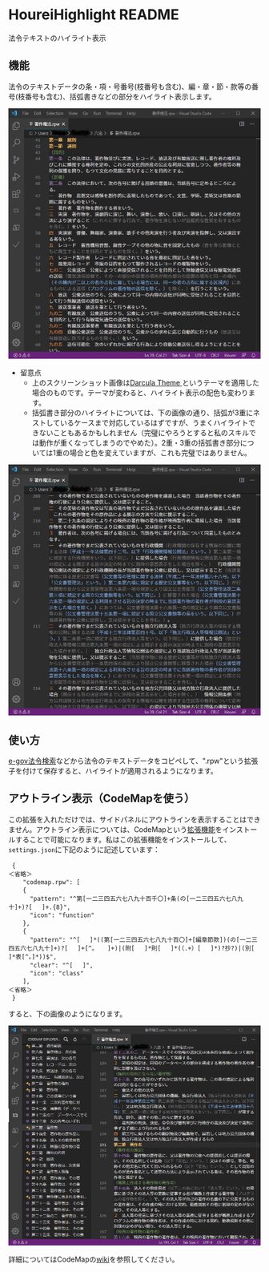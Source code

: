 # HoureiHighlight README

法令テキストのハイライト表示

## 機能
法令のテキストデータの条・項・号番号(枝番号も含む)、編・章・節・款等の番号(枝番号も含む)、括弧書きなどの部分をハイライト表示します。

![](imgs/img1.png)

- 留意点
	- 上のスクリーンショット画像は[Darcula Theme
](https://marketplace.visualstudio.com/items?itemName=rokoroku.vscode-theme-darcula)というテーマを適用した場合のものです。テーマが変わると、ハイライト表示の配色も変わります。
  - 括弧書き部分のハイライトについては、下の画像の通り、括弧が3重にネストしているケースまで対応しているはずですが、うまくハイライトできないこともあるかもしれません（完璧にやろうとすると私のスキルでは動作が重くなってしまうのでやめた）。2重・3重の括弧書き部分については1重の場合と色を変えていますが、これも完璧ではありません。

![](imgs/img2.png)


## 使い方
[e-gov法令検索](https://elaws.e-gov.go.jp)などから法令のテキストデータをコピペして、".rpw"という拡張子を付けて保存すると、ハイライトが適用されるようになります。


## アウトライン表示（CodeMapを使う）
この拡張を入れただけでは、サイドパネルにアウトラインを表示することはできません。アウトライン表示については、CodeMapという[拡張機能](https://marketplace.visualstudio.com/items?itemName=oleg-shilo.codemap)をインストールすることで可能になります。私はこの拡張機能をインストールして、`settings.json`に下記のように記述しています：

```
 {
＜省略＞
    "codemap.rpw": [
    {
      "pattern": "^第[一二三四五六七八九十百千〇]+条(の[一二三四五六七八九十]+)?[ 　]+.{8}",
      "icon": "function"
    },
    {
      "pattern": "^[ 　]*((第[一二三四五六七八九十百〇]+[編章節款])(の[一二三四五六七八九十]+)?[ 　]+[^。 　]+)|(附[ 　]*則[ 　]*(（.+）[ 　]*)?抄?)|(別[ 　]*表[^。]*))$",
      "clear": "^[ 　]",
      "icon": "class"
    ],
＜省略＞
 }
```
すると、下の画像のようになります。

![](imgs/img3.png)

詳細についてはCodeMapの[wiki](https://github.com/oleg-shilo/codemap.vscode/wiki/Adding-custom-mappers)を参照してください。
